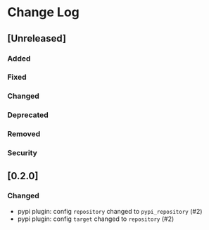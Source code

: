
# Change Log

## [Unreleased]
### Added
### Fixed
### Changed
### Deprecated
### Removed
### Security


## [0.2.0]

### Changed
- pypi plugin: config `repository` changed to `pypi_repository` (#2)
- pypi plugin: config `target` changed to `repository` (#2)

